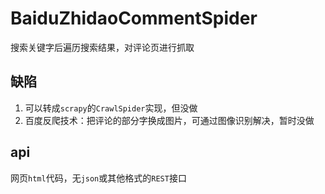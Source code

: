 # BaiduZhidaoCommentSpider
搜索关键字后遍历搜索结果，对评论页进行抓取

## 缺陷
1. 可以转成`scrapy`的`CrawlSpider`实现，但没做
2. 百度反爬技术：把评论的部分字换成图片，可通过图像识别解决，暂时没做

## api
网页`html`代码，无`json`或其他格式的`REST`接口
